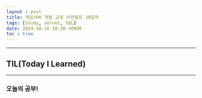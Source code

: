 ```yaml
---
layout : post
title: 게임서버 개발 교육 사전캠프 10일차
tags: [study, server, SQL]
date: 2024-10-16 18:30 +0900
toc : true
---
```


---

## TIL(Today I Learned)

---

### 오늘의 공부!